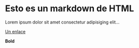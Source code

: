 # Esto es un markdown de HTML

Lorem ipsum dolor sit amet consectetur adipisiging elit...

[Un enlace](https://google.com)

**Bold**

